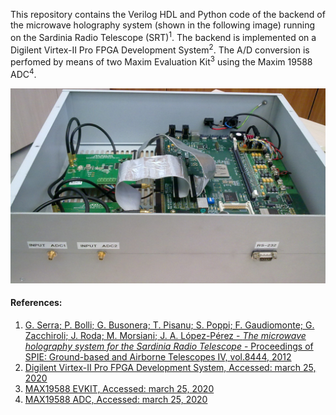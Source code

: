 This repository contains the Verilog HDL and Python code of the backend of the microwave holography system (shown in the following image) running on the Sardinia Radio Telescope (SRT)<sup>1</sup>.
The backend is implemented on a Digilent Virtex-II Pro FPGA Development System<sup>2</sup>. The A/D conversion is perfomed by means of two Maxim Evaluation Kit<sup>3</sup> using the Maxim 19588 ADC<sup>4</sup>.

![](images/Backend.jpg)

#### References:
1. [G. Serra; P. Bolli; G. Busonera; T. Pisanu; S. Poppi; F. Gaudiomonte; G. Zacchiroli; J. Roda; M. Morsiani; J. A. López-Pérez - *The microwave holography system for the Sardinia Radio Telescope* - Proceedings of SPIE: Ground-based and Airborne Telescopes IV, vol.8444, 2012](
https://www.spiedigitallibrary.org/conference-proceedings-of-spie/8444/84445W/The-microwave-holography-system-for-the-Sardinia-Radio-Telescope/10.1117/12.926160.short)
2. [Digilent Virtex-II Pro FPGA Development System,  Accessed: march 25, 2020](https://store.digilentinc.com/virtex-ii-pro-fpga-development-system-limited-time/)
3. [MAX19588 EVKIT, Accessed: march 25, 2020](https://www.maximintegrated.com/en/products/analog/data-converters/analog-to-digital-converters/MAX19588EVKIT.html)
4. [MAX19588 ADC, Accessed: march 25, 2020](https://www.maximintegrated.com/en/products/analog/data-converters/analog-to-digital-converters/MAX19588.html)
